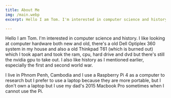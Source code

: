 ```yaml
---
title: About Me
img: /main.webp
excerpt: Hello I am Tom. I'm interested in computer science and history

---
```


   Hello I am Tom. I'm interested in computer science and history. I like looking at computer hardware both new and old, there's a old Dell Optiplex 360 system in my house and also a old Thinkpad T61 (which is burned out) which I took apart and took the ram, cpu, hard drive and dvd but there's still the nvidia gpu to take out. I also like history as I mentioned earlier, especially the first and second world war. 
   
   I live in Phnom Penh, Cambodia and I use a Raspberry Pi 4 as a computer to research but I prefer to use a laptop because they are more portable, but I don't own a laptop but I use my dad's 2015 Macbook Pro sometimes when I cannot use the Pi. 

